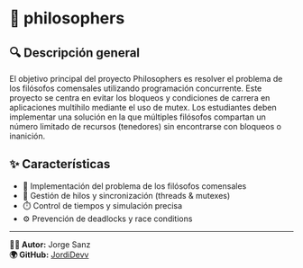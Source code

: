 # 🍴 philosophers

## 🔍 Descripción general

El objetivo principal del proyecto Philosophers es resolver el problema de los
filósofos comensales utilizando programación concurrente. Este proyecto se
centra en evitar los bloqueos y condiciones de carrera en aplicaciones multihilo mediante el uso de mutex. Los estudiantes deben implementar una
solución en la que múltiples filósofos compartan un número limitado de recursos
(tenedores) sin encontrarse con bloqueos o inanición.

## ✨ Características

- 🧠 Implementación del problema de los filósofos comensales
- 🔄 Gestión de hilos y sincronización (threads & mutexes)
- ⏱️ Control de tiempos y simulación precisa
- ⚙️ Prevención de deadlocks y race conditions

---

**👨‍💻 Autor:** Jorge Sanz  
**🌍 GitHub:** [JordiDevv](https://github.com/JordiDevv)
